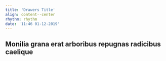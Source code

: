 ```yaml
---
title: 'Drawers Title'
align: content--center
rhythm: rhythm
date: '11:46 01-12-2019'
---
```


## Monilia grana erat arboribus repugnas radicibus caelique